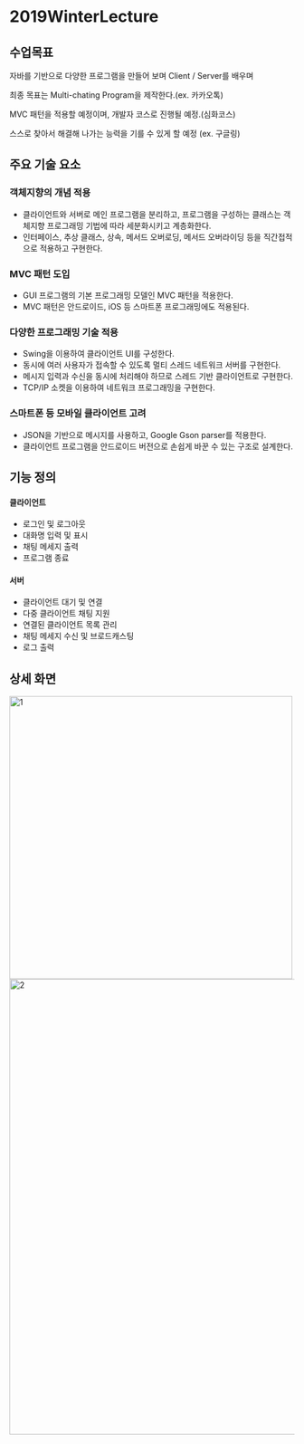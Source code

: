 # 2019WinterLecture

## 수업목표 

자바를 기반으로 다양한 프로그램을 만들어 보며 Client / Server를 배우며

최종 목표는 Multi-chating Program을 제작한다.(ex. 카카오톡) 

MVC 패턴을 적용할 예정이며, 개발자 코스로 진행될 예정.(심화코스)

스스로 찾아서 해결해 나가는 능력을 기를 수 있게 할 예정 (ex. 구글링)


## 주요 기술 요소

### 객체지향의 개념 적용 
* 클라이언트와 서버로 메인 프로그램을 분리하고, 프로그램을 구성하는 클래스는 객 체지향 프로그래밍 기법에 따라 세분화시키고 계층화한다.
* 인터페이스, 추상 클래스, 상속, 메서드 오버로딩, 메서드 오버라이딩 등을 직간접적 으로 적용하고 구현한다.

### MVC 패턴 도입
* GUI 프로그램의 기본 프로그래밍 모델인 MVC 패턴을 적용한다.
* MVC 패턴은 안드로이드, iOS 등 스마트폰 프로그래밍에도 적용된다.

### 다양한 프로그래밍 기술 적용 
* Swing을 이용하여 클라이언트 UI를 구성한다.
* 동시에 여러 사용자가 접속할 수 있도록 멀티 스레드 네트워크 서버를 구현한다.
* 메시지 입력과 수신을 동시에 처리해야 하므로 스레드 기반 클라이언트로 구현한다.
* TCP/IP 소켓을 이용하여 네트워크 프로그래밍을 구현한다.

### 스마트폰 등 모바일 클라이언트 고려
* JSON을 기반으로 메시지를 사용하고, Google Gson parser를 적용한다.
* 클라이언트 프로그램을 안드로이드 버전으로 손쉽게 바꾼 수 있는 구조로 설계한다.


## 기능 정의 

#### 클라이언트
* 로그인 및 로그아웃
* 대화명 입력 및 표시
* 채팅 메세지 출력
* 프로그램 종료

#### 서버
* 클라이언트 대기 및 연결
* 다중 클라이언트 채팅 지원
* 연결된 클라이언트 목록 관리
* 채팅 메세지 수신 및 브로드캐스팅
* 로그 출력


## 상세 화면

<img width="500" alt="1" src="https://user-images.githubusercontent.com/67010327/103910307-06e38000-5148-11eb-9147-4c4194c5e953.png">
<img width="805" alt="2" src="https://user-images.githubusercontent.com/67010327/103910303-064ae980-5148-11eb-93a2-9862a83b1625.png">
